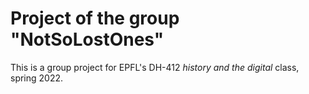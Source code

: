 # Project of the group "NotSoLostOnes"

This is a group project for EPFL's DH-412 *history and the digital* class, spring 2022.

